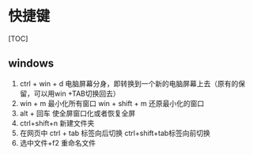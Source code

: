 # 快捷键

[TOC]

## windows

1. ctrl + win + d 电脑屏幕分身，即转换到一个新的电脑屏幕上去（原有的保留，可以用win +TAB切换回去）
2. win + m 最小化所有窗口 win + shift + m 还原最小化的窗口
3. alt + 回车 使全屏窗口化或者恢复全屏
4. ctrl+shift+n 新建文件夹
5. 在网页中 ctrl + tab 标签向后切换 ctrl+shift+tab标签向前切换
6. 选中文件+f2 重命名文件

